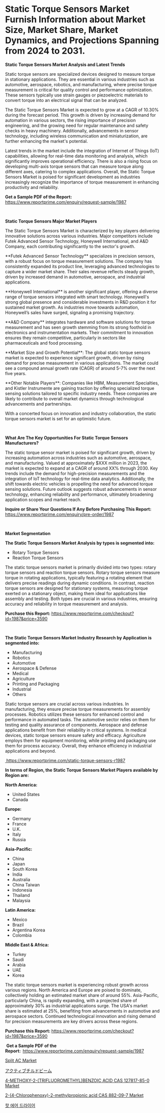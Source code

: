 <p><h1>Static Torque Sensors Market Furnish Information about Market Size, Market Share, Market Dynamics, and Projections Spanning from 2024 to 2031.</h1></p><p><strong>Static Torque Sensors Market Analysis and Latest Trends</strong></p>
<p><p>Static torque sensors are specialized devices designed to measure torque in stationary applications. They are essential in various industries such as automotive, aerospace, robotics, and manufacturing, where precise torque measurement is critical for quality control and performance optimization. These sensors typically use strain gauges or piezoelectric materials to convert torque into an electrical signal that can be analyzed.</p><p>The Static Torque Sensors Market is expected to grow at a CAGR of 10.30% during the forecast period. This growth is driven by increasing demand for automation in various sectors, the rising importance of precision engineering, and the growing need for regular maintenance and safety checks in heavy machinery. Additionally, advancements in sensor technology, including wireless communication and miniaturization, are further enhancing the market's potential.</p><p>Latest trends in the market include the integration of Internet of Things (IoT) capabilities, allowing for real-time data monitoring and analysis, which significantly improves operational efficiency. There is also a rising focus on developing multi-axis torque sensors that can measure torque along different axes, catering to complex applications. Overall, the Static Torque Sensors Market is poised for significant development as industries increasingly recognize the importance of torque measurement in enhancing productivity and reliability.</p></p>
<p><strong>Get a Sample PDF of the Report:&nbsp;</strong> <a href="https://www.reportprime.com/enquiry/request-sample/1987">https://www.reportprime.com/enquiry/request-sample/1987</a></p>
<p>&nbsp;</p>
<p><strong>Static Torque Sensors Major Market Players</strong></p>
<p><p>The Static Torque Sensors Market is characterized by key players delivering innovative solutions across various industries. Major competitors include Futek Advanced Sensor Technology, Honeywell International, and A&D Company, each contributing significantly to the sector's growth.</p><p>**Futek Advanced Sensor Technology** specializes in precision sensors, with a robust focus on torque measurement solutions. The company has consistently expanded its product line, leveraging advanced technologies to capture a wider market share. Their sales revenue reflects steady growth, driven by increased demand in automotive, aerospace, and industrial applications.</p><p>**Honeywell International** is another significant player, offering a diverse range of torque sensors integrated with smart technology. Honeywell's strong global presence and considerable investments in R&D position it for sustained market growth. As industries move towards automation, Honeywell’s sales have surged, signaling a promising trajectory.</p><p>**A&D Company** integrates hardware and software solutions for torque measurement and has seen growth stemming from its strong foothold in electronics and instrumentation markets. Their commitment to innovation ensures they remain competitive, particularly in sectors like pharmaceuticals and food processing.</p><p>**Market Size and Growth Potential**: The global static torque sensors market is expected to experience significant growth, driven by rising demand for precise measurement in various applications. The market could see a compound annual growth rate (CAGR) of around 5-7% over the next five years.</p><p>**Other Notable Players**: Companies like HBM, Measurement Specialties, and Kistler Instrumente are gaining traction by offering specialized torque sensing solutions tailored to specific industry needs. These companies are likely to contribute to overall market dynamics through technological advancements and partnerships.</p><p>With a concerted focus on innovation and industry collaboration, the static torque sensors market is set for an optimistic future.</p></p>
<p>&nbsp;</p>
<p><strong>What Are The Key Opportunities For Static Torque Sensors Manufacturers?</strong></p>
<p><p>The static torque sensor market is poised for significant growth, driven by increasing automation across industries such as automotive, aerospace, and manufacturing. Valued at approximately $XXX million in 2023, the market is expected to expand at a CAGR of around XX% through 2030. Key trends include the demand for high-precision measurements and the integration of IoT technology for real-time data analytics. Additionally, the shift towards electric vehicles is propelling the need for advanced torque sensing solutions. Future outlook suggests robust advancements in sensor technology, enhancing reliability and performance, ultimately broadening application scopes and market reach.</p></p>
<p><strong>Inquire or Share Your Questions If Any Before Purchasing This Report:</strong> <a href="https://www.reportprime.com/enquiry/pre-order/1987">https://www.reportprime.com/enquiry/pre-order/1987</a></p>
<p>&nbsp;</p>
<p><strong>Market Segmentation</strong></p>
<p><strong>The Static Torque Sensors Market Analysis by types is segmented into:</strong></p>
<p><ul><li>Rotary Torque Sensors</li><li>Reaction Torque Sensors</li></ul></p>
<p><p>The static torque sensors market is primarily divided into two types: rotary torque sensors and reaction torque sensors. Rotary torque sensors measure torque in rotating applications, typically featuring a rotating element that delivers precise readings during dynamic conditions. In contrast, reaction torque sensors are designed for stationary systems, measuring torque exerted on a stationary object, making them ideal for applications like assembly and testing. Both types are crucial in various industries, ensuring accuracy and reliability in torque measurement and analysis.</p></p>
<p><strong>Purchase this Report:&nbsp;</strong><a href="https://www.reportprime.com/checkout?id=1987&price=3590">https://www.reportprime.com/checkout?id=1987&price=3590</a></p>
<p>&nbsp;</p>
<p><strong>The Static Torque Sensors Market Industry Research by Application is segmented into:</strong></p>
<p><ul><li>Manufacturing</li><li>Robotics</li><li>Automotive</li><li>Aerospace & Defense</li><li>Medical</li><li>Agriculture</li><li>Printing and Packaging</li><li>Industrial</li><li>Others</li></ul></p>
<p><p>Static torque sensors are crucial across various industries. In manufacturing, they ensure precise torque measurements for assembly processes. Robotics utilizes these sensors for enhanced control and performance in automated tasks. The automotive sector relies on them for testing and quality assurance of components. Aerospace and defense applications benefit from their reliability in critical systems. In medical devices, static torque sensors ensure safety and efficacy. Agriculture employs them for equipment monitoring, while printing and packaging use them for process accuracy. Overall, they enhance efficiency in industrial applications and beyond.</p></p>
<p><a href="https://www.reportprime.com/static-torque-sensors-r1987">&nbsp;https://www.reportprime.com/static-torque-sensors-r1987</a></p>
<p><strong>In terms of Region, the Static Torque Sensors Market Players available by Region are:</strong></p>
<p>
    <p> <strong> North America: </strong>
        <ul>
            <li>United States</li>
            <li>Canada</li>
        </ul>
        </p> 
    <p> <strong> Europe: </strong>
        <ul>
            <li>Germany</li>
            <li>France</li>
            <li>U.K.</li>
            <li>Italy</li>
            <li>Russia</li>
        </ul>
        </p> 
    <p> <strong> Asia-Pacific: </strong>
        <ul>
            <li>China</li>
            <li>Japan</li>
            <li>South Korea</li>
            <li>India</li>
            <li>Australia</li>
            <li>China Taiwan</li>
            <li>Indonesia</li>
            <li>Thailand</li>
            <li>Malaysia</li>
        </ul>
        </p> 
    <p> <strong> Latin America: </strong>
        <ul>
            <li>Mexico</li>
            <li>Brazil</li>
            <li>Argentina Korea</li>
            <li>Colombia</li>
        </ul>
        </p> 
    <p> <strong> Middle East & Africa: </strong>
        <ul>
            <li>Turkey</li>
            <li>Saudi</li>
            <li>Arabia</li>
            <li>UAE</li>
            <li>Korea</li>
        </ul>
    </p>
    </p>
<p><p>The static torque sensors market is experiencing robust growth across various regions. North America and Europe are poised to dominate, collectively holding an estimated market share of around 55%. Asia-Pacific, particularly China, is rapidly expanding, with a projected share of approximately 30% as industrial applications surge. The USA's market share is estimated at 25%, benefiting from advancements in automotive and aerospace sectors. Continued technological innovation and rising demand for precision measurements are key drivers across these regions.</p></p>
<p><strong>Purchase this Report: </strong><a href="https://www.reportprime.com/checkout?id=1987&price=3590">https://www.reportprime.com/checkout?id=1987&price=3590</a></p>
<p>&nbsp;<strong>Get a Sample PDF of the Report:&nbsp;&nbsp;</strong><a href="https://www.reportprime.com/enquiry/request-sample/1987">https://www.reportprime.com/enquiry/request-sample/1987</a></p>
<p><strong></strong></p>
<p><p><a href="https://www.linkedin.com/pulse/driving-market-forces-split-ac-trends-future-forecasts-xltof?trackingId=gUblKrL8Sned3GFdwf%2F6RQ%3D%3D">Split AC Market</a></p><p><a href="https://medium.com/@harperhe4e26/%E3%82%B0%E3%83%AD%E3%83%BC%E3%83%90%E3%83%AB%E3%82%A2%E3%82%AF%E3%83%86%E3%82%A3%E3%83%96%E3%83%81%E3%83%AB%E3%83%89%E3%83%93%E3%83%BC%E3%83%A0%E5%B8%82%E5%A0%B4%E3%81%AE%E3%83%88%E3%83%AC%E3%83%B3%E3%83%89%E3%81%A8%E9%9D%A9%E6%96%B0-%E5%85%88%E8%A6%8B%E7%9A%84%E5%88%86%E6%9E%90-2024-2031-2eedc1ec83d5">アクティブチルドビーム</a></p><p><a href="https://issuu.com/reportprime-2/docs/4-methoxy-2-trifluoromethylbenzoic-_1471d4f85c8ccf">4-METHOXY-2-(TRIFLUOROMETHYL)BENZOIC ACID CAS 127817-85-0 Market</a></p><p><a href="https://issuu.com/reportprime-2/docs/2-4-chlorophenoxy-2-methylpropionic_4dd5eaeef812b7">2-(4-Chlorophenoxy)-2-methylpropionic acid CAS 882-09-7 Market</a></p><p><a href="https://medium.com/@jennaduke56/%ED%96%A5%ED%9B%84-%EB%AA%87-%EB%85%84-%EB%8F%99%EC%95%88-%EB%9C%A8%EA%B1%B0%EC%9A%B4-%EA%B3%B5%EA%B8%B0-%EA%B1%B4%EC%A1%B0%EA%B8%B0-%EC%8B%9C%EC%9E%A5%EC%97%90-%EC%98%81%ED%96%A5%EC%9D%84-%EB%AF%B8%EC%B9%A0-%EC%9A%94%EC%9D%B8%EC%9D%80-%EB%AC%B4%EC%97%87%EC%9D%B8%EA%B0%80%EC%9A%94-%EC%8B%9C%EC%9E%A5-%EC%A0%9C%ED%92%88-%EB%B0%8F-%EC%A7%80%EC%97%AD-%EB%B6%84%EC%84%9D-2024-2031-c2835a250813">핫 에어 드라이어</a></p></p>